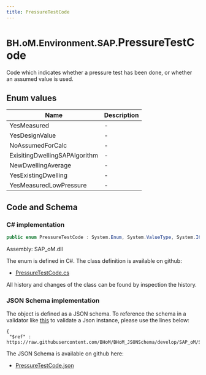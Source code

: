 ```yaml
---
title: PressureTestCode
---
```


# <small>BH.oM.Environment.SAP.</small>**PressureTestCode**

Code which indicates whether a pressure test has been done, or whether an assumed value is used.

## Enum values

| Name            | Description                                                    |
|-----------------|----------------------------------------------------------------|
| YesMeasured |  -  |
| YesDesignValue |  -  |
| NoAssumedForCalc |  -  |
| ExisitingDwellingSAPAlgorithm |  -  |
| NewDwellingAverage |  -  |
| YesExistingDwelling |  -  |
| YesMeasuredLowPressure |  -  |


## Code and Schema

### C# implementation

``` C# title="C#"
public enum PressureTestCode : System.Enum, System.ValueType, System.IComparable, System.ISpanFormattable, System.IFormattable, System.IConvertible
```

Assembly: SAP_oM.dll

The enum is defined in C#. The class definition is available on github:

- [PressureTestCode.cs](https://github.com/BHoM/SAP_Toolkit/blob/develop/SAP_oM/Enums\PressureTestCode.cs)

All history and changes of the class can be found by inspection the history.
### JSON Schema implementation

The object is defined as a JSON schema. To reference the schema in a validator like [this](https://www.jsonschemavalidator.net/) to validate a Json instance, please use the lines below:

``` { .json .copy .select } title="JSON Schema"
{
 "$ref" : https://raw.githubusercontent.com/BHoM/BHoM_JSONSchema/develop/SAP_oM/SAP/PressureTestCode.json}
```

The JSON Schema is available on github here:

- [PressureTestCode.json](https://github.com/BHoM/BHoM_JSONSchema/blob/develop/SAP_oM/SAP/PressureTestCode.json)
